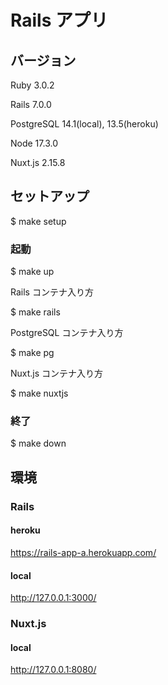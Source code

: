 # Rails アプリ

## バージョン

Ruby 3.0.2

Rails 7.0.0

PostgreSQL 14.1(local), 13.5(heroku)

Node 17.3.0

Nuxt.js 2.15.8

## セットアップ

$ make setup

### 起動

$ make up

Rails コンテナ入り方

$ make rails

PostgreSQL コンテナ入り方

$ make pg

Nuxt.js コンテナ入り方

$ make nuxtjs

### 終了

$ make down

## 環境

### Rails

#### heroku

https://rails-app-a.herokuapp.com/

#### local

http://127.0.0.1:3000/

### Nuxt.js

#### local

http://127.0.0.1:8080/
